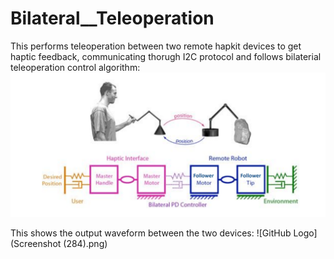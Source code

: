 # Bilateral__Teleoperation
This performs teleoperation between two remote hapkit devices to get haptic feedback, communicating thorugh I2C protocol  and follows bilaterial teleoperation control algorithm:
![GitHub Logo](image.png)

This shows the output waveform between the two devices:
![GitHub Logo](Screenshot (284).png)
